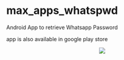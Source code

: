 max_apps_whatspwd
=================

Android App to retrieve Whatsapp Password  

app is also available in google play store  
<div align='center'><a href='https://play.google.com/store/apps/details?id=net.maxters.droid.xpsd.whatsapp.pwd'>
<img src="http://www.maxters.net/wp-content/uploads/2012/07/get_it_on_play_logo_large.png"/></a>